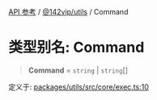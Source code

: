 [API 参考](../../../index.md) / [@142vip/utils](../index.md) / Command

# 类型别名: Command

> **Command** = `string` \| `string`[]

定义于: [packages/utils/src/core/exec.ts:10](https://github.com/142vip/core-x/blob/d4a5b2e7c860b49a40d6ff85745b241507ccf1fd/packages/utils/src/core/exec.ts#L10)
